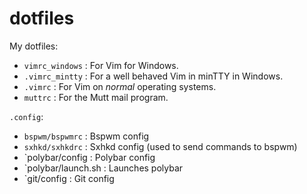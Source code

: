 # dotfiles

My dotfiles:

* `vimrc_windows`    : For Vim for Windows.
* `.vimrc_mintty`    : For a well behaved Vim in minTTY in Windows.
* `.vimrc`           : For Vim on *normal* operating systems.
* `muttrc`           : For the Mutt mail program.

`.config`:
* `bspwm/bspwmrc`    : Bspwm config
* `sxhkd/sxhkdrc`    : Sxhkd config (used to send commands to bspwm)
* `polybar/config    : Polybar config
* `polybar/launch.sh : Launches polybar
* `git/config        : Git config

